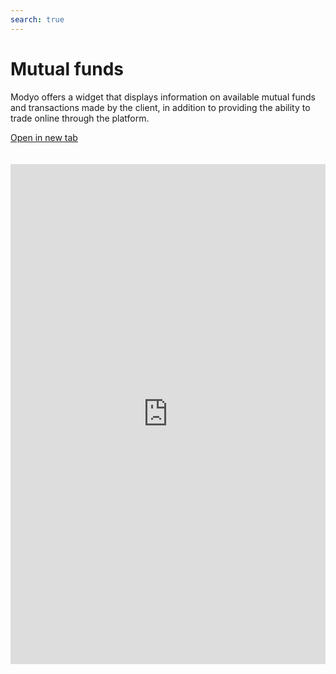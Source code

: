 ```yaml
---
search: true
---
```


# Mutual funds

Modyo offers a widget that displays information on available mutual funds and transactions made by the client, in addition to providing the ability to trade online through the platform.

[Open in new tab](https://widgets.modyo.com/inversiones/fondos-mutuos)
<iframe id="widgetFrame" src="https://widgets.modyo.com/inversiones/fondos-mutuos" width="100%" frameBorder="0"  style="min-height:800px;overflow:auto;margin-top:20px;"/>

| Funcionalidad           | Descripción                                                                                                                                                                                                                                                                                                 |
|-------------------------|-------------------------------------------------------------------------------------------------------------------------------------------------------------------------------------------------------------------------------------------------------------------------------------------------------------|
| Mutual Fund Layout | Shows all the available mutual funds. Lists the transactions currently in transit associated with each mutual fund. Shows the position, or set of mutual funds in which clients have their investments and the respective market information. Allows for the cancellation of operations in transit. |
| Market Information  | Displays the essential information of the selected mutual fund. Allows clients to contribute or withdraw from the selected fund/series.                                                                                                                                                                              |
| Mutual Fund Contribution   | Allows clients to make contributions to the selected mutual fund, defining the investment account and the amount they wish to contribute.                                                                                                                                                                                    |
| Mutual Fund Withdrawal  | Allows clients to perform money withdrawals from the selected mutual fund.                                                                                                                                                                                                                                      |

<script>

  export default {
    mounted() {

      function setIframeHeightCO(id, ht) {
          var ifrm = document.getElementById(id);
          if(ifrm) {
            ifrm.style.height = ht + 4 + "px";
          }
      }
      // iframed document sends its height using postMessage
      function handleDocHeightMsg(e) {
          // check origin
          if ( e.origin === 'https://widgets.modyo.com' ) {
              // parse data
              var data = JSON.parse( e.data );

              console.log('data:', data)
              // check data object
              if ( data['docHeight'] ) {
                  setIframeHeightCO( 'widgetFrame', data['docHeight'] );
              } else {
                  setIframeHeightCO( 'widgetFrame', 700 );
              }
          }
      }

      // assign message handler
      if ( window.addEventListener ) {
          window.addEventListener('message', handleDocHeightMsg, false);
      }
    }
  }

</script>
